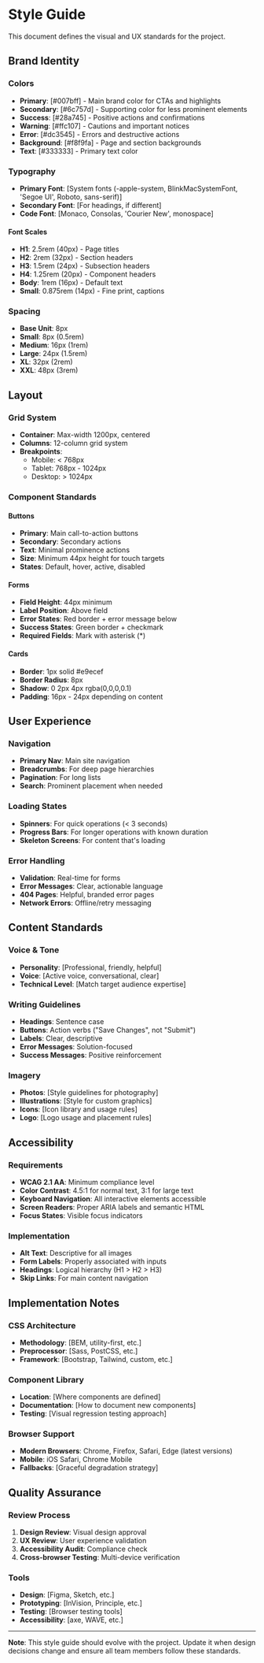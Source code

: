# Style Guide

This document defines the visual and UX standards for the project.

## Brand Identity

### Colors
- **Primary**: [#007bff] - Main brand color for CTAs and highlights
- **Secondary**: [#6c757d] - Supporting color for less prominent elements
- **Success**: [#28a745] - Positive actions and confirmations
- **Warning**: [#ffc107] - Cautions and important notices
- **Error**: [#dc3545] - Errors and destructive actions
- **Background**: [#f8f9fa] - Page and section backgrounds
- **Text**: [#333333] - Primary text color

### Typography
- **Primary Font**: [System fonts (-apple-system, BlinkMacSystemFont, 'Segoe UI', Roboto, sans-serif)]
- **Secondary Font**: [For headings, if different]
- **Code Font**: [Monaco, Consolas, 'Courier New', monospace]

#### Font Scales
- **H1**: 2.5rem (40px) - Page titles
- **H2**: 2rem (32px) - Section headers
- **H3**: 1.5rem (24px) - Subsection headers
- **H4**: 1.25rem (20px) - Component headers
- **Body**: 1rem (16px) - Default text
- **Small**: 0.875rem (14px) - Fine print, captions

### Spacing
- **Base Unit**: 8px
- **Small**: 8px (0.5rem)
- **Medium**: 16px (1rem)
- **Large**: 24px (1.5rem)
- **XL**: 32px (2rem)
- **XXL**: 48px (3rem)

## Layout

### Grid System
- **Container**: Max-width 1200px, centered
- **Columns**: 12-column grid system
- **Breakpoints**:
  - Mobile: < 768px
  - Tablet: 768px - 1024px
  - Desktop: > 1024px

### Component Standards

#### Buttons
- **Primary**: Main call-to-action buttons
- **Secondary**: Secondary actions
- **Text**: Minimal prominence actions
- **Size**: Minimum 44px height for touch targets
- **States**: Default, hover, active, disabled

#### Forms
- **Field Height**: 44px minimum
- **Label Position**: Above field
- **Error States**: Red border + error message below
- **Success States**: Green border + checkmark
- **Required Fields**: Mark with asterisk (*)

#### Cards
- **Border**: 1px solid #e9ecef
- **Border Radius**: 8px
- **Shadow**: 0 2px 4px rgba(0,0,0,0.1)
- **Padding**: 16px - 24px depending on content

## User Experience

### Navigation
- **Primary Nav**: Main site navigation
- **Breadcrumbs**: For deep page hierarchies
- **Pagination**: For long lists
- **Search**: Prominent placement when needed

### Loading States
- **Spinners**: For quick operations (< 3 seconds)
- **Progress Bars**: For longer operations with known duration
- **Skeleton Screens**: For content that's loading

### Error Handling
- **Validation**: Real-time for forms
- **Error Messages**: Clear, actionable language
- **404 Pages**: Helpful, branded error pages
- **Network Errors**: Offline/retry messaging

## Content Standards

### Voice & Tone
- **Personality**: [Professional, friendly, helpful]
- **Voice**: [Active voice, conversational, clear]
- **Technical Level**: [Match target audience expertise]

### Writing Guidelines
- **Headings**: Sentence case
- **Buttons**: Action verbs ("Save Changes", not "Submit")
- **Labels**: Clear, descriptive
- **Error Messages**: Solution-focused
- **Success Messages**: Positive reinforcement

### Imagery
- **Photos**: [Style guidelines for photography]
- **Illustrations**: [Style for custom graphics]
- **Icons**: [Icon library and usage rules]
- **Logo**: [Logo usage and placement rules]

## Accessibility

### Requirements
- **WCAG 2.1 AA**: Minimum compliance level
- **Color Contrast**: 4.5:1 for normal text, 3:1 for large text
- **Keyboard Navigation**: All interactive elements accessible
- **Screen Readers**: Proper ARIA labels and semantic HTML
- **Focus States**: Visible focus indicators

### Implementation
- **Alt Text**: Descriptive for all images
- **Form Labels**: Properly associated with inputs
- **Headings**: Logical hierarchy (H1 > H2 > H3)
- **Skip Links**: For main content navigation

## Implementation Notes

### CSS Architecture
- **Methodology**: [BEM, utility-first, etc.]
- **Preprocessor**: [Sass, PostCSS, etc.]
- **Framework**: [Bootstrap, Tailwind, custom, etc.]

### Component Library
- **Location**: [Where components are defined]
- **Documentation**: [How to document new components]
- **Testing**: [Visual regression testing approach]

### Browser Support
- **Modern Browsers**: Chrome, Firefox, Safari, Edge (latest versions)
- **Mobile**: iOS Safari, Chrome Mobile
- **Fallbacks**: [Graceful degradation strategy]

## Quality Assurance

### Review Process
1. **Design Review**: Visual design approval
2. **UX Review**: User experience validation
3. **Accessibility Audit**: Compliance check
4. **Cross-browser Testing**: Multi-device verification

### Tools
- **Design**: [Figma, Sketch, etc.]
- **Prototyping**: [InVision, Principle, etc.]
- **Testing**: [Browser testing tools]
- **Accessibility**: [axe, WAVE, etc.]

---

**Note**: This style guide should evolve with the project. Update it when design decisions change and ensure all team members follow these standards.